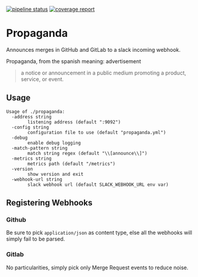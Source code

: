 [![pipeline status](https://gitlab.com/yakshaving.art/propaganda/badges/master/pipeline.svg)](https://gitlab.com/yakshaving.art/propaganda/commits/master)
[![coverage report](https://gitlab.com/yakshaving.art/propaganda/badges/master/coverage.svg)](https://gitlab.com/yakshaving.art/propaganda/commits/master)

# Propaganda

Announces merges in GitHub and GitLab to a slack incoming webhook.

Propaganda, from the spanish meaning: advertisement

> a notice or announcement in a public medium promoting a product, service, or event.

## Usage

```
Usage of ./propaganda:
  -address string
    	listening address (default ":9092")
  -config string
    	configuration file to use (default "propaganda.yml")
  -debug
    	enable debug logging
  -match-pattern string
    	match string regex (default "\\[announce\\]")
  -metrics string
    	metrics path (default "/metrics")
  -version
    	show version and exit
  -webhook-url string
    	slack webhook url (default SLACK_WEBHOOK_URL env var)
```

## Registering Webhooks

### Github

Be sure to pick `application/json` as content type, else all the webhooks will simply fail to be parsed.

### Gitlab

No particularities, simply pick only Merge Request events to reduce noise.
